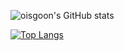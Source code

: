 ![oisgoon's GitHub stats](https://github-readme-stats.vercel.app/api?username=oisgoon&show_icons=true&theme=github_dark&repo=github-readme-stats)

[![Top Langs](https://github-readme-stats.vercel.app/api/top-langs/?username=oisgoon)](https://github.com/oisgoon/github-readme-stats)
